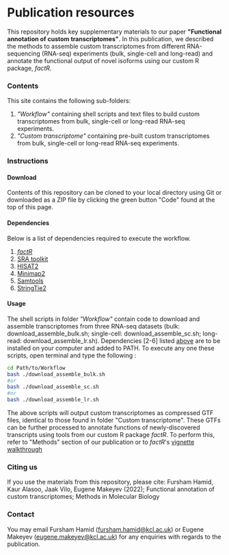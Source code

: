 # Publication resources
This repository holds key supplementary materials to our paper **"Functional annotation of custom transcriptomes"**. In this publication, we described the methods to assemble custom transcriptomes from different RNA-sequencing (RNA-seq) experiments (bulk, single-cell and long-read) and annotate the functional output of novel isoforms using our custom R package, *factR*.

### Contents
This site contains the following sub-folders:

1. *"Workflow"* containing shell scripts and text files to build custom transcriptomes from bulk, single-cell or long-read RNA-seq experiments. 
2. *"Custom transcriptome"* containing pre-built custom transcriptomes from bulk, single-cell or long-read RNA-seq experiments.

### Instructions

#### Download
Contents of this repository can be cloned to your local directory using Git or downloaded as a ZIP file by clicking the green button "Code" found at the top of this page.

#### Dependencies
Below is a list of dependencies required to execute the workflow.

1. [*factR*](https://fursham-h.github.io/factR)
2. [SRA toolkit](https://github.com/ncbi/sra-tools/wiki/01.-Downloading-SRA-Toolkit)
3. [HISAT2](http://daehwankimlab.github.io/hisat2/download/)
4. [Minimap2](https://github.com/lh3/minimap2)
5. [Samtools](www.htslib.org)
6. [StringTie2](https://ccb.jhu.edu/software/stringtie/#install)

#### Usage
The shell scripts in folder *"Workflow"* contain code to download and assemble transcriptomes from three RNA-seq datasets (bulk: download_assemble_bulk.sh; single-cell: download_assemble_sc.sh; long-read: download_assemble_lr.sh). Dependencies [2-6] listed [above](#dependencies) are to be installed on your computer and added to PATH. To execute any one these scripts, open terminal and type the following :

```bash
cd Path/to/Workflow
bash ./download_assemble_bulk.sh 
#or
bash ./download_assemble_sc.sh 
#or
bash ./download_assemble_lr.sh
```

The above scripts will output custom transcriptomes as compressed GTF files, identical to those found in folder "Custom transcriptome". These GTFs can be further processed to annotate functions of newly-discovered transcripts using tools from our custom R package *factR*. To perform this, refer to "Methods" section of our publication or to *factR*'s [vignette walkthrough](https://fursham-h.github.io/factR/articles/factR.html)

### Citing us
If you use the materials from this repository, please cite:
Fursham Hamid, Kaur Alasoo, Jaak Vilo, Eugene Makeyev (2022); Functional annotation of custom transcriptomes; Methods in Molecular Biology

### Contact
You may email Fursham Hamid (fursham.hamid@kcl.ac.uk) or Eugene Makeyev (eugene.makeyev@kcl.ac.uk) for any enquiries with regards to the publication.
